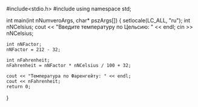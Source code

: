 #include<stdio.h>
#include<iostream>
using namespace std;

int main(int nNumveroArgs, char* pszArgs[])
{
	setlocale(LC_ALL, "ru");
	int nNCelsius;
	cout << "Введите температуру по Цельсию: " << endl;
	cin >> nNCelsius;

	int nNFactor;
	nNFactor = 212 - 32;

	int nFahrenheit;
	nFahrenheit = nNFactor * nNCelsius / 100 + 32;

	cout << "Температура по Фаренгейту: " << endl;
	cout << nFahrenheit;
	return 0;
}
